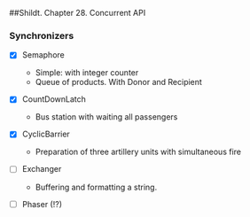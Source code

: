 ##Shildt. Chapter 28. Concurrent API

### Synchronizers

-[x] Semaphore
    - Simple: with integer counter
    - Queue of products. With Donor and Recipient

-[x] CountDownLatch
    - Bus station with waiting all passengers 

-[x] CyclicBarrier
    - Preparation of three artillery units with simultaneous fire

-[ ] Exchanger
    - Buffering and formatting a string.

-[ ] Phaser (!?)